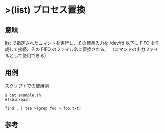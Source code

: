 # >(list)  プロセス置換

## 意味

list で指定されたコマンドを実行し、その標準入力を /dev/fd 以下に FIFO を作成して接続、その FIFO のファイル名に置換される。
（コマンドの出力ファイルとして使用できる）


## 用例

スクリプトでの使用例

    $ cat example.sh
    #!/bin/bash

    find . | tee >(grep foo > foo.txt)


## 参考


